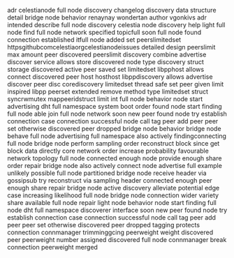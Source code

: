 adr celestianode full node discovery changelog discovery data structure detail bridge node behavior renaynay wondertan author vgonkivs adr intended describe full node discovery celestia node discovery help light full node find full node network specified topicfull soon full node found connection established itfull node added set peerslimitedset httpsgithubcomcelestiaorgcelestianodeissues detailed design peerslimit max amount peer discovered peerslimit discovery combine advertise discover service allows store discovered node type discovery struct storage discovered active peer saved set limitedset libpphost allows connect discovered peer host hosthost libppdiscovery allows advertise discover peer disc corediscovery limitedset thread safe set peer given limit inspired libpp peerset extended remove method type limitedset struct syncrwmutex mappeeridstruct limit int full node behavior node start advertising dht full namespace system boot order found node start finding full node able join full node network soon new peer found node try establish connection case connection successful node call tag peer add peer peer set otherwise discovered peer dropped bridge node behavior bridge node behave full node advertising full namespace also actively findingconnecting full node bridge node perform sampling order reconstruct block since get block data directly core network order increase probability favourable network topology full node connected enough node provide enough share order repair bridge node also actively connect node advertise full example unlikely possible full node partitioned bridge node receive header via gossipsub try reconstruct via sampling header connected enough peer enough share repair bridge node active discovery alleviate potential edge case increasing likelihood full node bridge node connection wider variety share available full node repair light node behavior node start finding full node dht full namespace discoverer interface soon new peer found node try establish connection case connection successful node call tag peer add peer peer set otherwise discovered peer dropped tagging protects connection connmanager trimminggcing peerweight weight discovered peer peerweight number assigned discovered full node connmanager break connection peerweight merged